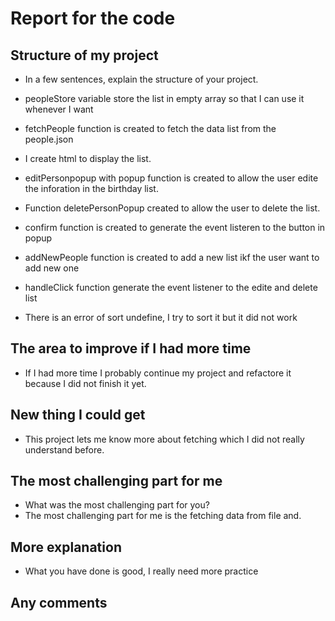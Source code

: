 
# Report for the code


## Structure of my project
  - In a few sentences, explain the structure of your project.
  - peopleStore variable store the list in empty array so that I can use it whenever I want
  - fetchPeople function is created to fetch the data list from the people.json
  - I create html to display the list.
  - editPersonpopup with popup function is created to allow the user edite the inforation in the birthday list.
  - Function deletePersonPopup created to allow the user to delete the list.
  - confirm function is created to generate the event listeren to the button in popup 

  - addNewPeople function is created to add a new list ikf the user want to add new one
  - handleClick function generate the event listener to the edite and delete list
  - There is an error of sort undefine, I try to sort it but it did not work
  



## The area to improve if I had more time
  - If I had more time I probably continue my project and refactore it because I did not finish it yet.


## New thing I could get
- This project lets me know more about fetching which I did not really understand before.


## The most challenging part for me
- What was the most challenging part for you?
- The most challenging part for me is the fetching data from file and.

## More explanation
- What you have done is good, I really need more practice


## Any comments


